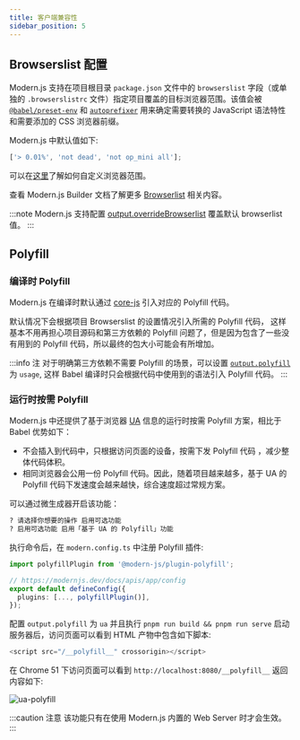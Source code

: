 ```yaml
---
title: 客户端兼容性
sidebar_position: 5
---
```


## Browserslist 配置

Modern.js 支持在项目根目录 `package.json` 文件中的 `browserslist` 字段（或单独的 `.browserslistrc` 文件）指定项目覆盖的目标浏览器范围。该值会被 [`@babel/preset-env`](https://babeljs.io/docs/en/babel-preset-env) 和 [`autoprefixer`](https://github.com/postcss/autoprefixer) 用来确定需要转换的 JavaScript 语法特性和需要添加的 CSS 浏览器前缀。

Modern.js 中默认值如下:

```js
['> 0.01%', 'not dead', 'not op_mini all'];
```

可以在[这里](https://github.com/browserslist/browserslist)了解如何自定义浏览器范围。

查看 Modern.js Builder 文档了解更多 [Browserlist](https://modernjs.dev/builder/zh/guide/advanced/browserslist.html) 相关内容。

:::note
Modern.js 支持配置 [output.overrideBrowserlist](/docs/configure/app/output/override-browserslist) 覆盖默认 browserlist 值。
:::

## Polyfill

### 编译时 Polyfill

Modern.js 在编译时默认通过 [core-js](https://github.com/zloirock/core-js) 引入对应的 Polyfill 代码。

默认情况下会根据项目 Browserslist 的设置情况引入所需的 Polyfill 代码， 这样基本不用再担心项目源码和第三方依赖的 Polyfill 问题了，但是因为包含了一些没有用到的 Polyfill 代码，所以最终的包大小可能会有所增加。

:::info 注
对于明确第三方依赖不需要 Polyfill 的场景，可以设置 [`output.polyfill`](/docs/configure/app/output/polyfill) 为 `usage`, 这样 Babel 编译时只会根据代码中使用到的语法引入 Polyfill 代码。
:::

### 运行时按需 Polyfill

Modern.js 中还提供了基于浏览器 [UA](https://developer.mozilla.org/zh-CN/docs/Web/HTTP/Headers/User-Agent) 信息的运行时按需 Polyfill 方案，相比于 Babel 优势如下：

- 不会插入到代码中，只根据访问页面的设备，按需下发 Polyfill 代码 ，减少整体代码体积。
- 相同浏览器会公用一份 Polyfill 代码。因此，随着项目越来越多，基于 UA 的 Polyfill 代码下发速度会越来越快，综合速度超过常规方案。

可以通过微生成器开启该功能：

```bash
? 请选择你想要的操作 启用可选功能
? 启用可选功能 启用「基于 UA 的 Polyfill」功能
```

执行命令后，在 `modern.config.ts` 中注册 Polyfill 插件:

```ts title="modern.config.ts"
import polyfillPlugin from '@modern-js/plugin-polyfill';

// https://modernjs.dev/docs/apis/app/config
export default defineConfig({
  plugins: [..., polyfillPlugin()],
});
```

配置 `output.polyfill` 为 `ua` 并且执行 `pnpm run build && pnpm run serve` 启动服务器后，访问页面可以看到 HTML 产物中包含如下脚本:

```js
<script src="/__polyfill__" crossorigin></script>
```

在 Chrome 51 下访问页面可以看到 `http://localhost:8080/__polyfill__` 返回内容如下:

![ua-polyfill](https://lf3-static.bytednsdoc.com/obj/eden-cn/aphqeh7uhohpquloj/modern-js/docs/ua-polyfill.png)

:::caution 注意
该功能只有在使用 Modern.js 内置的 Web Server 时才会生效。
:::
